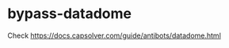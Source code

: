 # bypass-datadome
Check https://docs.capsolver.com/guide/antibots/datadome.html
                                 